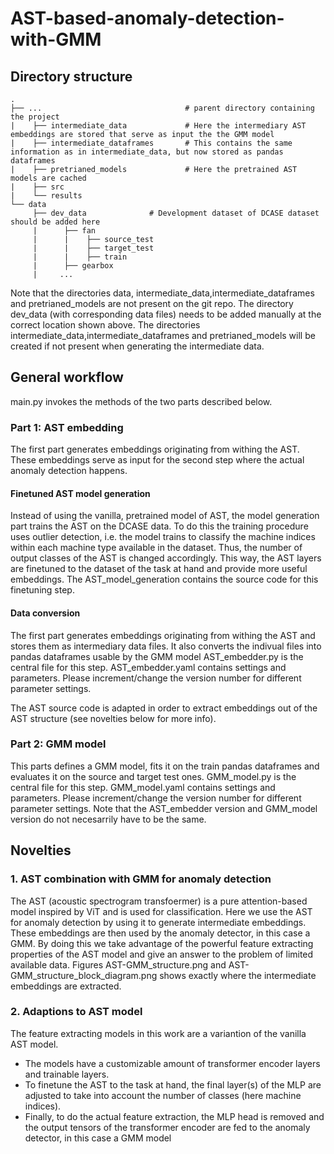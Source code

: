 # AST-based-anomaly-detection-with-GMM

## Directory structure

    .
    ├── ...                                # parent directory containing the project
    |    ├── intermediate_data             # Here the intermediary AST embeddings are stored that serve as input the the GMM model
    |    ├── intermediate_dataframes       # This contains the same information as in intermediate_data, but now stored as pandas dataframes
    |    ├── pretrianed_models             # Here the pretrained AST models are cached
    |    ├── src                    
    |    └── results   
    └── data
         ├── dev_data              # Development dataset of DCASE dataset should be added here
         |      ├── fan
         |      |    ├── source_test
         |      |    ├── target_test
         |      |    ├── train
         |      ├── gearbox
         |     ...  
         
Note that the directories data, intermediate_data,intermediate_dataframes and pretrianed_models are not present on the git repo.
The directory dev_data (with corresponding data files) needs to be added manually at the correct location shown above.
The directories intermediate_data,intermediate_dataframes and pretrianed_models will be created if not present when generating the intermediate data.
     
## General workflow

main.py invokes the methods of the two parts described below.

### Part 1: AST embedding

The first part generates embeddings originating from withing the AST. 
These embeddings serve as input for the second step where the actual anomaly detection happens.

#### Finetuned AST model generation

Instead of using the vanilla, pretrained model of AST, the model generation part trains the AST on the DCASE data.
To do this the training procedure uses outlier detection, i.e. the model trains to classify the machine indices within each machine type available in the dataset.
Thus, the number of output classes of the AST is changed accordingly.
This way, the AST layers are finetuned to the dataset of the task at hand and provide more useful embeddings.
The AST_model_generation contains the source code for this finetuning step.

#### Data conversion

The first part generates embeddings originating from withing the AST and stores them as intermediary data files.
It also converts the indivual files into pandas dataframes usable by the GMM model
AST_embedder.py is the central file for this step.
AST_embedder.yaml contains settings and parameters. Please increment/change the version number for different parameter settings.

The AST source code is adapted in order to extract embeddings out of the AST structure (see novelties below for more info).

### Part 2: GMM model
This parts defines a GMM model, fits it on the train pandas dataframes and evaluates it on the source and target test ones.
GMM_model.py is the central file for this step.
GMM_model.yaml contains settings and parameters. Please increment/change the version number for different parameter settings.
Note that the AST_embedder version and GMM_model version do not necesarrily have to be the same.


## Novelties

### 1. AST combination with GMM for anomaly detection

The AST (acoustic spectrogram transfoermer) is a pure attention-based model inspired by ViT and is used for classification. 
Here we use the AST for anomaly detection by using it to generate intermediate embeddings.
These embeddings are then used by the anomaly detector, in this case a GMM.
By doing this we take advantage of the powerful feature extracting properties of the AST model and give an answer to the problem of limited available data.
Figures AST-GMM_structure.png and AST-GMM_structure_block_diagram.png shows exactly where the intermediate embeddings are extracted.

### 2. Adaptions to AST model

The feature extracting models in this work are a variantion of the vanilla AST model. 

- The models have a customizable amount of transformer encoder layers and trainable layers.
- To finetune the AST to the task at hand, the final layer(s) of the MLP are adjusted to take into account the number of classes (here machine indices).
- Finally, to do the actual feature extraction, the MLP head is removed and the output tensors of the transformer encoder are fed to the anomaly detector, in this case a GMM model





